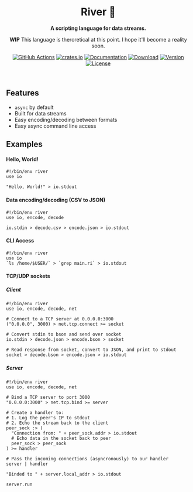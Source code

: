 
<div align="center">
 <p><h1>River 🌊</h1> </p>
  <p><strong>A scripting language for data streams.</strong></p>
<p>
  
 **WIP** This language is theroretical at this point. I hope it'll become a reality soon.
  
[![GitHub Actions](https://img.shields.io/endpoint.svg?url=https%3A%2F%2Factions-badge.atrox.dev%2Fajmwagar%2Fart%2Fbadge&label=build&logo=none)](https://actions-badge.atrox.dev/ajmwagar/art/goto)
[![crates.io](https://meritbadge.herokuapp.com/[CRATE_NAME])](https://crates.io/crates/[CRATE_NAME])
[![Documentation](https://docs.rs/[CRATE_NAME]/badge.svg)](https://docs.rs/[CRATE_NAME])
[![Download](https://img.shields.io/crates/d/[CRATE_NAME].svg)](https://crates.io/crates/[CRATE_NAME])
[![Version](https://img.shields.io/badge/rustc-1.40+-lightgray.svg)](https://blog.rust-lang.org/2019/12/19/Rust-1.40.0.html)
[![License](https://img.shields.io/crates/l/[CRATE_NAME].svg)](./LICENSE)

  </p>
</div>
<br>

## Features
- `async` by default
- Built for data streams
- Easy encoding/decoding between formats
- Easy async command line access

## Examples

#### Hello, World!

```river
#!/bin/env river
use io

"Hello, World!" > io.stdout
```

#### Data encoding/decoding (CSV to JSON)
```
#!/bin/env river
use io, encode, decode

io.stdin > decode.csv > encode.json > io.stdout
```

#### CLI Access

```
#!/bin/env river
use io
`ls /home/$USER/` > `grep main.ri` > io.stdout
```

#### TCP/UDP sockets

##### Client
```
#!/bin/env river
use io, encode, decode, net

# Connect to a TCP server at 0.0.0.0:3000
("0.0.0.0", 3000) > net.tcp.connect >= socket

# Convert stdin to bson and send over socket
io.stdin > decode.json > encode.bson > socket

# Read response from socket, convert to JSON, and print to stdout
socket > decode.bson > encode.json > io.stdout
```

##### Server
```
#!/bin/env river
use io, encode, decode, net

# Bind a TCP server to port 3000
"0.0.0.0:3000" > net.tcp.bind >= server

# Create a handler to:
# 1. Log the peer's IP to stdout
# 2. Echo the stream back to the client
peer_sock :> (
  "Connection from: " + peer_sock.addr > io.stdout
  # Echo data in the socket back to peer
  peer_sock > peer_sock
) >= handler

# Pass the incoming connections (asyncronously) to our handler
server | handler

"Binded to " + server.local_addr > io.stdout

server.run
```
